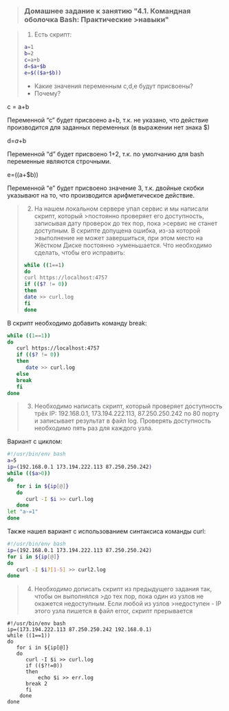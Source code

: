 >### Домашнее задание к занятию "4.1. Командная оболочка Bash: Практические >навыки"

>
>1. Есть скрипт:
>	```bash
>	a=1
>	b=2
>	c=a+b
>	d=$a+$b
>	e=$(($a+$b))
>	```
>	* Какие значения переменным c,d,e будут присвоены?
>	* Почему?

c = a+b 

Переменной “с” будет присвоено  a+b, т.к. не указано, что действие производится для заданных переменных (в выражении нет знака $)

d=$a+$b

Переменной “d” будет присвоено 1+2, т.к. по умолчанию для bash переменные являются строчными.

e=$(($a+$b)) 

Переменной “e” будет присвоено значение 3, т.к. двойные скобки указывают на то, что производится арифметическое действие.

>2. На нашем локальном сервере упал сервис и мы написали скрипт, который >постоянно проверяет его доступность, записывая дату проверок до тех пор, пока >сервис не станет доступным. В скрипте допущена ошибка, из-за которой >выполнение не может завершиться, при этом место на Жёстком Диске постоянно >уменьшается. Что необходимо сделать, чтобы его исправить:
>	```bash
>	while ((1==1)
>	do
>	curl https://localhost:4757
>	if (($? != 0))
>	then
>	date >> curl.log
>	fi
>	done
>	```
В скрипт необходимо добавить команду break:
```bash
while ((1==1))
do
   curl https://localhost:4757
   if (($? != 0))
   then
      date >> curl.log
   else
   break
   fi
done
```


>3. Необходимо написать скрипт, который проверяет доступность трёх IP: 192.168.0.1, 173.194.222.113, 87.250.250.242 по 80 порту и записывает результат в файл 
>log. Проверять доступность необходимо пять раз для каждого узла.

Вариант с циклом:
```bash
#!/usr/bin/env bash
a=5
ip=(192.168.0.1 173.194.222.113 87.250.250.242)
while (($a>0))
do
   for i in ${ip[@]}
   do
      curl -I $i >> curl.log
   done
let "a-=1"
done
```
Также нашел вариант с использованием синтаксиса команды curl:
```bash
#!/usr/bin/env bash
ip=(192.168.0.1 173.194.222.113 87.250.250.242)
for i in ${ip[@]}
do
   curl -I $i?[1-5] >> curl2.log
done
```

>4. Необходимо дописать скрипт из предыдущего задания так, чтобы он выполнялся >до тех пор, пока один из узлов не окажется недоступным. Если любой из узлов >недоступен - IP этого узла пишется в файл error, скрипт прерывается
```
#!/usr/bin/env bash
ip=(173.194.222.113 87.250.250.242 192.168.0.1)
while ((1==1))
do
   for i in ${ip[@]}
   do
      curl -I $i >> curl.log
      if (($?!=0))
      then
          echo $i >> err.log
      break 2
      fi
    done
done
```


